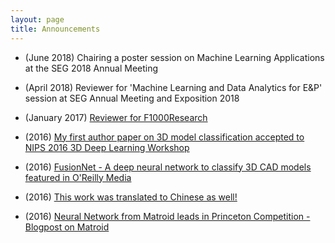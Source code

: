 ```yaml
---
layout: page
title: Announcements
---
```

- (June 2018) Chairing a poster session on Machine Learning Applications at the SEG 2018 Annual Meeting

- (April 2018) Reviewer for 'Machine Learning and Data Analytics for E&P' session at SEG Annual Meeting and Exposition 2018

- (January 2017) [Reviewer for F1000Research](https://f1000research.com/articles/5-2673/v1#referee-response-19549)

- (2016) [My first author paper on 3D model classification accepted to NIPS 2016 3D Deep Learning Workshop](https://arxiv.org/abs/1607.05695)

- (2016) [FusionNet - A deep neural network to classify 3D CAD models featured in O'Reilly Media](https://www.oreilly.com/ideas/from-image-recognition-to-object-recognition)

- (2016) [This work was translated to Chinese as well!](https://www.oreilly.com.cn/ideas/?p=555)

- (2016) [Neural Network from Matroid leads in Princeton Competition - Blogpost on Matroid](https://www.matroid.com/blog/post/neural-network-from-matroid-leads-in-princeton-competition)


